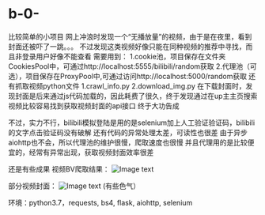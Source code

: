 # b-0-
比较简单的小项目
网上冲浪时发现一个“无播放量”的视频，由于是在夜里，看到封面还被吓了一跳。。。
不过发现这类视频好像只能在同种视频的推荐中寻找，而且非登录用户好像不能查看
需要用到：
1.cookie池，项目保存在文件夹CookiesPool中，可通过http://localhost:5555/bilibili/random获取
2.代理池（可选），项目保存在ProxyPool中,可通过访问http://localhost:5000/random获取
还有抓取视频python文件
1.crawl_info.py
2.download_img.py
在下载封面时，发现封面是后来通过js代码加载的，因此耗费了很久，终于发现通过在up主主页搜索视频比较容易找到获取视频封面的api接口
终于大功告成

不过，实力不行，bilibili模拟登陆是用的是selenium加上人工验证验证码，bilibili的文字点击验证码没有破解
还有代码的异常处理太差，可读性也很差
由于异步aiohttp也不会，所以代理池的维护很慢，爬取速度也很慢
并且代理用的是比较便宜的，经常有异常出现，获取视频封面效率很差

还是有些成果
视频BV爬取结果：
![Image text](https://github.com/wenziqiang/b-0-/blob/master/img_folder/BV%E7%BB%93%E6%9E%9C.PNG)

部分视频封面：
![Image text](https://github.com/wenziqiang/b-0-/blob/master/img_folder/%E5%B0%81%E9%9D%A2%E7%BB%93%E6%9E%9C.PNG)
(有些色气）

环境：python3.7，requests, bs4, flask, aiohttp, selenium
